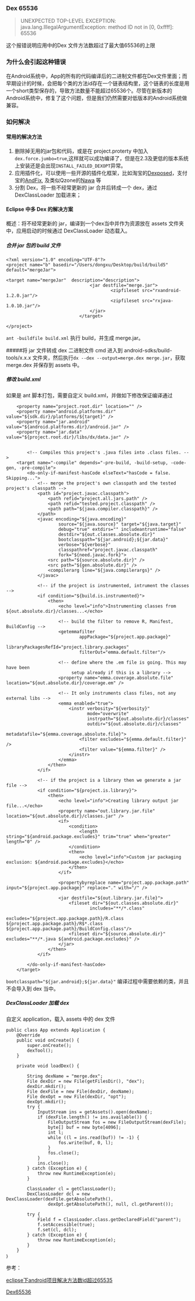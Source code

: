 ### Dex 65536
>UNEXPECTED TOP-LEVEL EXCEPTION: java.lang.IllegalArgumentException: method ID not in [0, 0xffff]: 65536

这个报错说明应用中的Dex 文件方法数超过了最大值65536的上限
### 为什么会引起这种错误
在Android系统中，App的所有的代码编译后的二进制文件都在Dex文件里面；而早期设计的时候，会把每个类的方法id存在一个链表结构里，这个链表的长度是用一个short类型保存的，导致方法数量不能超过65536个。尽管在新版本的Android系统中，修复了这个问题，但是我们仍然需要对低版本的Android系统做兼容。
### 如何解决
#### 常用的解决方法
1. 删除掉无用的jar包和代码，或是在 project.proterty 中加入`dex.force.jumbo=true`,这样就可以成功编译了，但是在2.3及更低的版本系统上安装还是会出现`INSTALL_FAILED_DEXOPT`异常。
2. 应用插件化，可以使用一些开源的插件化框架，比如淘宝的[Dexposed](https://github.com/AiAndroid/dexposed)，支付宝的[AndFix](https://github.com/alibaba/AndFix), 及类似Qzone的[Nawa](https://github.com/jasonross/Nuwa) 等
3. 分割 Dex，将一些不经常更新的 jar 合并后转成一个 dex，通过 DexClassLoader 加载进来；

#### Eclipse 中多 Dex 的解决方案
概述：将不经常更新的 jar，编译到一个dex当中并作为资源放在 assets 文件夹中，应用启动的时候通过 DexClassLoader 动态载入。
##### 合并 jar 包的 build 文件

```
<?xml version="1.0" encoding="UTF-8"?>
<project name="b" basedir="/Users/dongxu/Desktop/build/build5" default="mergeJar">

<target name="mergeJar"  description="description">  
                                <jar destfile="merge.jar">
                                        <zipfileset src="rxandroid-1.2.0.jar"/>
                                        <zipfileset src="rxjava-1.0.10.jar"/>
                                </jar>  
                            </target>  

</project>
```
`ant -buildfile build.xml` 执行 build，并生成 merge.jar。

#####将 jar 文件转成 dex 二进制文件
cmd 进入到 android-sdks/build-tools/x.x.x 文件夹，然后执行`dx --dex --output=merge.dex merge.jar`，获取 merge.dex 并保存到 assets 中。

##### 修改 build.xml
如果是 ant 脚本打包，需要自定义 build.xml，并做如下修改保证编译通过

```
    <property name="project.root.dir" location="" />
    <property name="android.platforms.dir" value="${sdk.dir}/platforms/${target}" />
	<property name="jar.android" value="${android.platforms.dir}/android.jar" />
    <property name="jar.data" value="${project.root.dir}/libs/dx/data.jar" />
 
    
        <!-- Compiles this project's .java files into .class files. -->
    <target name="-compile" depends="-pre-build, -build-setup, -code-gen, -pre-compile">
        <do-only-if-manifest-hasCode elseText="hasCode = false. Skipping...">
            <!-- merge the project's own classpath and the tested project's classpath -->
            <path id="project.javac.classpath">
                <path refid="project.all.jars.path" />
                <path refid="tested.project.classpath" />
                <path path="${java.compiler.classpath}" />
            </path>
            <javac encoding="${java.encoding}"
                    source="${java.source}" target="${java.target}"
                    debug="true" extdirs="" includeantruntime="false"
                    destdir="${out.classes.absolute.dir}"
                    bootclasspath="${jar.android};${jar.data}"
                    verbose="${verbose}"
                    classpathref="project.javac.classpath"
                    fork="${need.javac.fork}">
                <src path="${source.absolute.dir}" />
                <src path="${gen.absolute.dir}" />
                <compilerarg line="${java.compilerargs}" />
            </javac>

            <!-- if the project is instrumented, intrument the classes -->
            <if condition="${build.is.instrumented}">
                <then>
                    <echo level="info">Instrumenting classes from ${out.absolute.dir}/classes...</echo>

                    <!-- build the filter to remove R, Manifest, BuildConfig -->
                    <getemmafilter
                            appPackage="${project.app.package}"
                            libraryPackagesRefId="project.library.packages"
                            filterOut="emma.default.filter"/>

                    <!-- define where the .em file is going. This may have been
                         setup already if this is a library -->
                    <property name="emma.coverage.absolute.file" location="${out.absolute.dir}/coverage.em" />

                    <!-- It only instruments class files, not any external libs -->
                    <emma enabled="true">
                        <instr verbosity="${verbosity}"
                               mode="overwrite"
                               instrpath="${out.absolute.dir}/classes"
                               outdir="${out.absolute.dir}/classes"
                               metadatafile="${emma.coverage.absolute.file}">
                            <filter excludes="${emma.default.filter}" />
                            <filter value="${emma.filter}" />
                        </instr>
                    </emma>
                </then>
            </if>

            <!-- if the project is a library then we generate a jar file -->
            <if condition="${project.is.library}">
                <then>
                    <echo level="info">Creating library output jar file...</echo>
                    <property name="out.library.jar.file" location="${out.absolute.dir}/classes.jar" />
                    <if>
                        <condition>
                            <length string="${android.package.excludes}" trim="true" when="greater" length="0" />
                        </condition>
                        <then>
                            <echo level="info">Custom jar packaging exclusion: ${android.package.excludes}</echo>
                        </then>
                    </if>

                    <propertybyreplace name="project.app.package.path" input="${project.app.package}" replace="." with="/" />

                    <jar destfile="${out.library.jar.file}">
                        <fileset dir="${out.classes.absolute.dir}"
                                includes="**/*.class"
                                excludes="${project.app.package.path}/R.class ${project.app.package.path}/R$*.class ${project.app.package.path}/BuildConfig.class"/>
                        <fileset dir="${source.absolute.dir}" excludes="**/*.java ${android.package.excludes}" />
                    </jar>
                </then>
            </if>

        </do-only-if-manifest-hasCode>
    </target>
```
`bootclasspath="${jar.android};${jar.data}"` 编译过程中需要依赖的类，并且不会导入到 dex 当中。

##### DexClassLoader 加载 dex
自定义 application，载入 assets 中的 dex 文件

```
public class App extends Application {
	@Override
    public void onCreate() {
        super.onCreate();
        dexTool();
    }
    
	private void loadDex() {

		String dexName = "merge.dex";
        File dexDir = new File(getFilesDir(), "dex");
        dexDir.mkdir();
        File dexFile = new File(dexDir, dexName);
        File dexOpt = new File(dexDir, "opt");
        dexOpt.mkdir();
        try {
            InputStream ins = getAssets().open(dexName);
            if (dexFile.length() != ins.available()) {
                FileOutputStream fos = new FileOutputStream(dexFile);
                byte[] buf = new byte[4096];
                int l;
                while ((l = ins.read(buf)) != -1) {
                    fos.write(buf, 0, l);
                }
                fos.close();
            }
            ins.close();
        } catch (Exception e) {
            throw new RuntimeException(e);
        }

        ClassLoader cl = getClassLoader();
        DexClassLoader dcl = new DexClassLoader(dexFile.getAbsolutePath(),
                dexOpt.getAbsolutePath(), null, cl.getParent());

        try {
            Field f = ClassLoader.class.getDeclaredField("parent");
            f.setAccessible(true);
            f.set(cl, dcl);
        } catch (Exception e) {
            throw new RuntimeException(e);
        }
    }
｝
```
参考：

[eclipse下android项目解决方法数id超过65535](http://my.oschina.net/u/992018/blog/354513)

[Dex65536](https://github.com/mmin18/Dex65536)

